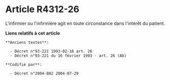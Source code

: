 # Article R4312-26

L'infirmier ou l'infirmière agit en toute circonstance dans l'intérêt du patient.

**Liens relatifs à cet article**

	**Anciens textes**:

	  - Décret n°93-221 1993-02-16 art. 26
	  - Décret n°93-221 du 16 février 1993 - art. 26 (Ab)

	**Codifié par**:

	  - Décret n°2004-802 2004-07-29
